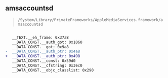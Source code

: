 ## amsaccountsd

> `/System/Library/PrivateFrameworks/AppleMediaServices.framework/amsaccountsd`

```diff

   __TEXT.__eh_frame: 0x37a8
   __DATA_CONST.__auth_got: 0x1060
   __DATA_CONST.__got: 0x9a8
-  __DATA_CONST.__auth_ptr: 0x4a8
+  __DATA_CONST.__auth_ptr: 0x498
   __DATA_CONST.__const: 0x59d0
   __DATA_CONST.__cfstring: 0x3ec0
   __DATA_CONST.__objc_classlist: 0x290

```
